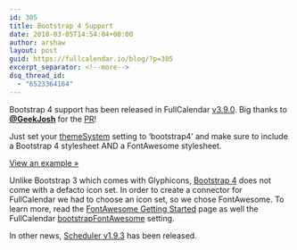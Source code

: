 ```yaml
---
id: 305
title: Bootstrap 4 Support
date: 2018-03-05T14:54:04+00:00
author: arshaw
layout: post
guid: https://fullcalendar.io/blog/?p=305
excerpt_separator: <!--more-->
dsq_thread_id:
  - "6523364164"
---
```

Bootstrap 4 support has been released in FullCalendar [v3.9.0](https://github.com/fullcalendar/fullcalendar/releases/tag/v3.9.0). Big thanks to <a href="https://github.com/geekjosh" target="_blank"><strong>@GeekJosh</strong></a> for the [PR](https://github.com/fullcalendar/fullcalendar/pull/4065)!<!--more-->

Just set your [themeSystem](https://fullcalendar.io/docs/themeSystem) setting to &#8216;bootstrap4&#8217; and make sure to include a Bootstrap 4 stylesheet AND a FontAwesome stylesheet.

[View an example »](https://fullcalendar.io/docs/bootstrap4-theme-demo)

Unlike Bootstrap 3 which comes with Glyphicons, [Bootstrap 4](https://getbootstrap.com/docs/4.0/getting-started/introduction/) does not come with a defacto icon set. In order to create a connector for FullCalendar we had to choose an icon set, so we chose FontAwesome. To learn more, read the <a href="https://fontawesome.com/get-started" target="_blank">FontAwesome Getting Started</a> page as well the FullCalendar [bootstrapFontAwesome](https://fullcalendar.io/docs/bootstrapFontAwesome) setting.

In other news, [Scheduler v1.9.3](https://github.com/fullcalendar/fullcalendar-scheduler/releases/tag/v1.9.3) has been released.